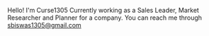 Hello!
I'm Curse1305
Currently working as a Sales Leader, Market Researcher and Planner for a company.
You can reach me through sbiswas1305@gmail.com

